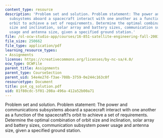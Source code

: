 ```yaml
---
content_type: resource
description: 'Problem set and solution. Problem statement: The power and communications
  subsystems aboard a spacecraft interact with one another as a function of the spacecraft?s
  orbit to achieve a set of requirements. Determine the optimal combination of orbit
  size and inclination, solar array and battery sizes, communication subsystem power
  usage and antenna size, given a specified ground station.'
file: /ol-ocw-studio-app/courses/16-851-satellite-engineering-fall-2003/81f80cdc5f01208a496a412a52b00a71_ps4_cg_solution.pdf
file_size: 250662
file_type: application/pdf
learning_resource_types:
- Assignments
license: https://creativecommons.org/licenses/by-nc-sa/4.0/
ocw_type: OCWFile
parent_title: Assignments
parent_type: CourseSection
parent_uid: 54e4e27d-f3ae-708b-3759-0e244c163c0f
resourcetype: Document
title: ps4_cg_solution.pdf
uid: 81f80cdc-5f01-208a-496a-412a52b00a71
---
```

Problem set and solution. Problem statement: The power and communications subsystems aboard a spacecraft interact with one another as a function of the spacecraft?s orbit to achieve a set of requirements. Determine the optimal combination of orbit size and inclination, solar array and battery sizes, communication subsystem power usage and antenna size, given a specified ground station.